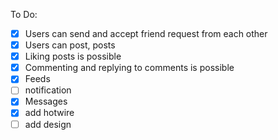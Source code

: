 To Do:

- [x] Users can send and accept friend request from each other
- [x] Users can post, posts
- [x] Liking posts is possible
- [x] Commenting and replying to comments is possible
- [x] Feeds
- [ ] notification
- [x] Messages
- [x] add hotwire
- [ ] add design
